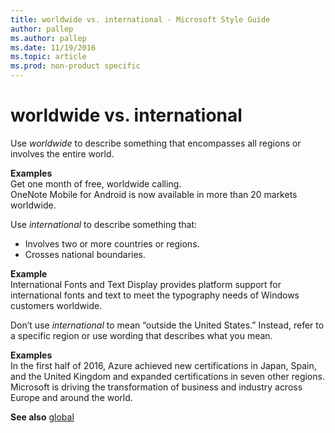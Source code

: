 ```yaml
---
title: worldwide vs. international - Microsoft Style Guide
author: pallep
ms.author: pallep
ms.date: 11/19/2016
ms.topic: article
ms.prod: non-product specific
---
```


# worldwide vs. international

Use *worldwide* to describe something that encompasses all regions or involves the entire world.

**Examples**  
Get one month of free, worldwide calling.   
OneNote Mobile for Android is now available in more than 20 markets worldwide.

Use *international* to describe something that:

  - Involves two or more countries or regions.
  - Crosses national boundaries.

**Example**  
International
Fonts and Text Display provides platform support for international
fonts and text to meet the typography needs of Windows customers
worldwide.

Don’t use *international* to mean “outside the United States.” Instead, refer to a specific region or use wording that describes what you mean.

**Examples**  
In
the first half of 2016, Azure achieved new certifications in Japan,
Spain, and the United Kingdom and expanded certifications in seven other
regions.
Microsoft is driving the transformation of business and industry across Europe and around the world.

**See also** [global](/style-guide/a-z-word-list-term-collections/g/global)
